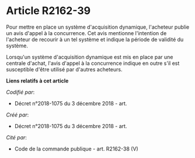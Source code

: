 # Article R2162-39

Pour mettre en place un système d'acquisition dynamique, l'acheteur publie un avis d'appel à la concurrence. Cet avis
mentionne l'intention de l'acheteur de recourir à un tel système et indique la période de validité du système.

Lorsqu'un système d'acquisition dynamique est mis en place par une centrale d'achat, l'avis d'appel à la concurrence indique
en outre s'il est susceptible d'être utilisé par d'autres acheteurs.

**Liens relatifs à cet article**

_Codifié par_:

  - Décret n°2018-1075 du 3 décembre 2018 - art.

_Créé par_:

  - Décret n°2018-1075 du 3 décembre 2018 - art.

_Cité par_:

  - Code de la commande publique - art. R2162-38 (V)
